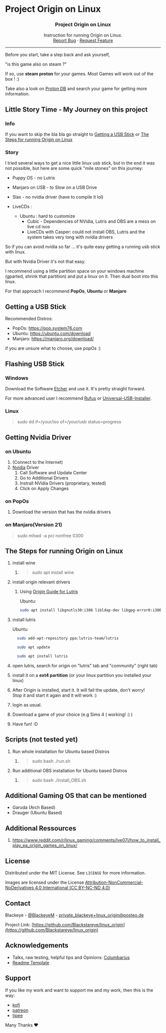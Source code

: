 # Project Origin on Linux 

  <h3 align="center">Project Origin on Linux</h3>

  <p align="center">
      Instruction for running Origin on Linux.
    <br />
    <a href="https://github.com/Blackstareye/linux_origin/issues">Report Bug</a>
    ·
    <a href="https://github.com/Blackstareye/linux_origin/issues">Request Feature</a>
  </p>
</p>
<hr>

Before you start, take a step back and ask yourself, 

"is this game also on steam ?" 

If so, use **steam proton** for your games. Most Games will work out of the box ! :) 

Take also a look on [Proton DB](https://www.protondb.com) and search your game for getting more information.


## Little Story Time - My Journey on this project

### Info 
If you want to skip the bla bla go straight to [Getting a USB Stick](#getting-a-usb-stick) or [The Steps for running Origin on Linux](#the-steps-for-running-origin-on-linux) 



### Story

I tried several ways to get a nice little linux usb stick, but in the end it was not possible, but here are some quick "mile stones" on this journey:

* Puppy OS - no Lutris

* Manjaro on USB - to Slow on a USB Drive

* Slax - no nvidia driver (have to compile it lol)

* LiveCDs :
  * Ubuntu : hard to customize 
    * Cubic - Dependencies of NVidia, Lutris and OBS are a mess on   live cd isos
    * LiveCDs with Casper: could not install OBS, Lutris and the system takes very long with nvidia drivers 

So if you can avoid nvidia so far ... it's quite easy getting a running usb stick with linux.

But with Nvidia Driver it's not that easy.

I recommend using a little partition space on your windows machine (gparted, shrink that partition) and put a linux on it.
Then dual boot into this linux.

For that approach I recommend **PopOs**, **Ubuntu** or **Manjaro**


## Getting a USB Stick 

Recommended Distros:
* PopOs: https://pop.system76.com
* Ubuntu: https://ubuntu.com/download
* Manjaro: https://manjaro.org/download/

if you are unsure what to choose, use popOs :) 

## Flashing USB Stick

### Windows

Download the Software [Etcher](https://www.balena.io/etcher/) and use it. It's pretty straight forward.


For more advanced user I recommend [Rufus](https://rufus.ie/de/) or [Universal-USB-Installer](https://universal-usb-installer.en.lo4d.com/windows).


### Linux 

> sudo dd if=/your/iso of=/your/usb status=progress
##  Getting Nvidia Driver 

### on Ubuntu
1. (Connect to the Internet)
2. [Nvidia](https://phoenixnap.com/kb/install-nvidia-drivers-ubuntu) Driver
   1. Call Software and Update Center
   2. Go to Additional Drivers
   3. Instrall NVidia Drivers (proprietary, tested)
   4. Click on Apply Changes

###  on PopOs

1. Download the version that has the nvidia drivers 

###  on Manjaro(Version 21)

>sudo mhwd -a pci nonfree 0300

## The Steps for running Origin on Linux

1. install wine 
   1. > sudo apt install wine
2. install origin relevant drivers
   1. Using [Origin Guide for Lutris](https://github.com/lutris/docs/blob/master/Origin.md)
      
       Ubuntu: 
       ```bash
       sudo apt install libgnutls30:i386 libldap-dev libgpg-error0:i386 libxml2:i386 libasound2-plugins:i386 libsdl2-2.0-0:i386 libfreetype6:i386 libdbus-1-3:i386
       ```
      
3. install lutris
   
    Ubuntu
    ```bash
      sudo add-apt-repository ppa:lutris-team/lutris
    
      sudo apt update

      sudo apt install lutris
    ```
4. open lutris, search for origin on "lutris" tab and "community" (right tab)
5. install it on a **ext4 partition** (or your linux partition you installed your linux)

6. After Origin is installed, start it. It will fail the update, don't worry!  
Stop it and start it again and it will work :) 
7. login as usual.
8. Download a game of your choice (e.g Sims 4 ( working! :) )
10. Have fun! :D 

## Scripts (not tested yet)

1. Run whole installation for Ubuntu based Distros
   1. >sudo bash ./run.sh
2. Run additional OBS installation for Ubuntu based Distros
   1. >sudo bash ./install_OBS.sh
   
## Additional Gaming OS that can be mentioned

* Garuda (Arch Based)
* Drauger (Ubuntu Based)

## Additional Ressources 

1. https://www.reddit.com/r/linux_gaming/comments/lve07i/how_to_install_play_ea_origin_games_on_linux/


<!-- LICENSE -->
## License

Distributed under the MIT License. See `LICENSE` for more information.

Images are licensed under the License [Attribution-NonCommercial-NoDerivatives 4.0 International (CC BY-NC-ND 4.0)](https://creativecommons.org/licenses/by-nc-nd/4.0/)

<!-- CONTACT -->
## Contact

Blackeye - [@BlackeyeM](https://twitter.com/BlackeyeM) - private_blackeye+linux_origin@posteo.de

Project Link: [https://github.com/Blackstareye/linux_origin](https://github.com/Blackstareye/linux_origin)

<!-- ACKNOWLEDGEMENTS -->
## Acknowledgements

* Talks, raw testing, helpful tips and Opinions: [Columbarius](https://github.com/columbarius)
* [Readme Template](https://github.com/othneildrew/Best-README-Template)

## Support 

If you like my work and want to support me and my work, then this is the way:

* [kofi](https://ko-fi.com/black_eye)
* [patreon](https://www.patreon.com/black_eye_s?fan_landing=true)
* [tipee](https://www.tipeeestream.com/blackeye/donation)

Many Thanks ♥